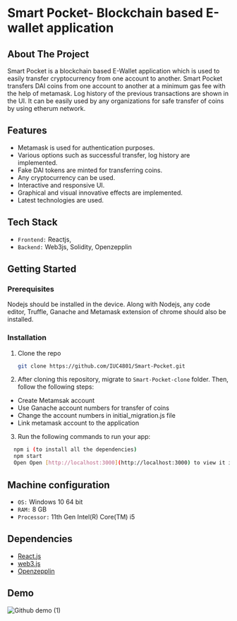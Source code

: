# Smart Pocket- Blockchain based E-wallet application

## About The Project

Smart Pocket is a blockchain based E-Wallet application which is used to easily transfer cryptocurrency from one account to another. Smart Pocket transfers DAI coins from one account to another at a minimum gas fee with the help of metamask. Log history of the previous transactions are shown in the UI. It can be easily used by any organizations for safe transfer of coins by using etherum network. 

## Features

- Metamask is used for authentication purposes.
- Various options such as successful transfer, log history are implemented.
- Fake DAI tokens are minted for transferring coins.
- Any cryptocurrency can be used.
- Interactive and responsive UI.
- Graphical and visual innovative effects are implemented.
- Latest technologies are used.


## Tech Stack

- `Frontend:` Reactjs, 
- `Backend:` Web3js, Solidity, Openzepplin

<!-- GETTING STARTED -->
## Getting Started


### Prerequisites

Nodejs should be installed in the device. Along with Nodejs, any code editor, Truffle, Ganache and Metamask extension of chrome should also be installed.

### Installation

1. Clone the repo
   ```sh
   git clone https://github.com/IUC4801/Smart-Pocket.git
   ```
   
2. After cloning this repository, migrate to ```Smart-Pocket-clone``` folder. Then, follow the following steps:
- Create Metamsak account
- Use Ganache account numbers for transfer of coins
- Change the account numbers in initial_migration.js file
- Link metamask account to the application

3. Run the following commands to run your app:
```bash
  npm i (to install all the dependencies)
  npm start
  Open Open [http://localhost:3000](http://localhost:3000) to view it in your browser.
```
## Machine configuration
- `OS:` Windows 10 64 bit
- `RAM:` 8 GB 
- `Processor:` 11th Gen Intel(R) Core(TM) i5


## Dependencies
* [React.js](https://reactjs.org/)
* [web3.js](https://web3js.readthedocs.io/en/v1.7.3/)
* [Openzepplin](https://openzeppelin.com/)

## Demo
![Github demo (1)](https://user-images.githubusercontent.com/61285140/165579040-a655b0a8-55f3-49d4-a525-40bc8d15ca8d.gif)





